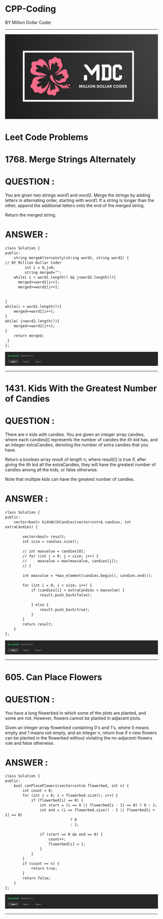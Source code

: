 # CPP-Coding
BY Million Dollar Coder 

****************************************************************************


<img src="image4.jpg" alt="Not Found " >

<h1> Leet Code Problems </h1>

# 1768. Merge Strings Alternately

# QUESTION :

You are given two strings word1 and word2. Merge the strings by adding letters in alternating order, starting with word1. If a string is longer than the other, append the additional letters onto the end of the merged string.

Return the merged string.
# ANSWER :

```
class Solution {
public:
    string mergeAlternately(string word1, string word2) {
// BY Million Dollar Coder
         int i = 0,j=0; 
         string merged="";
    while( i < word1.length() && j<word2.length()){
      merged+=word1[i++];
      merged+=word2[j++];


}
while(i < word1.length()){
    merged+=word1[i++];
}
while( j<word2.length()){
    merged+=word2[j++];
}
    return merged;
 }
};
```

<img src="image.jpg" alt="Not Found " >

*************************************************************

# 1431. Kids With the Greatest Number of Candies

# QUESTION :
There are n kids with candies. You are given an integer array candies, where each candies[i] represents the number of candies the ith kid has, and an integer extraCandies, denoting the number of extra candies that you have.

Return a boolean array result of length n, where result[i] is true if, after giving the ith kid all the extraCandies, they will have the greatest number of candies among all the kids, or false otherwise.

Note that multiple kids can have the greatest number of candies.

# ANSWER :

```
class Solution {
public:
    vector<bool> kidsWithCandies(vector<int>& candies, int extraCandies) {

        vector<bool> result;
        int size = candies.size();

        // int maxvalue = candies[0];
        // for (int j = 0; j < size; j++) {
        //     maxvalue = max(maxvalue, candies[j]);
        // }

        int maxvalue = *max_element(candies.begin(), candies.end());

        for (int i = 0; i < size; i++) {
            if (candies[i] + extraCandies < maxvalue) {
                result.push_back(false);

            } else {
                result.push_back(true);
            }
        }
        return result;
    }
};

```

<img src="image.jpg" alt="Not Found " >

*************************************************************
# 605. Can Place Flowers

# QUESTION :

You have a long flowerbed in which some of the plots are planted, and some are not. However, flowers cannot be planted in adjacent plots.

Given an integer array flowerbed containing 0's and 1's, where 0 means empty and 1 means not empty, and an integer n, return true if n new flowers can be planted in the flowerbed without violating the no-adjacent-flowers rule and false otherwise.

 

# ANSWER :

```
class Solution {
public:
    bool canPlaceFlowers(vector<int>& flowerbed, int n) {
        int count = 0;
        for (int i = 0; i < flowerbed.size(); i++) {
            if (flowerbed[i] == 0) {
                int start = (i == 0 || flowerbed[i - 1] == 0) ? 0 : 1;
                int end = (i == flowerbed.size() - 1 || flowerbed[i + 1] == 0)
                              ? 0
                              : 1;

                if (start == 0 && end == 0) {
                    count++;
                    flowerbed[i] = 1;
                }
            }
        }
        if (count >= n) {
            return true;
        }
        return false;
    }
};
```

<img src="image.jpg" alt="Not Found " >

*************************************************************

